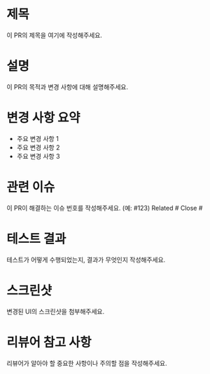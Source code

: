 # 제목
이 PR의 제목을 여기에 작성해주세요.

# 설명
이 PR의 목적과 변경 사항에 대해 설명해주세요.

# 변경 사항 요약
- 주요 변경 사항 1
- 주요 변경 사항 2
- 주요 변경 사항 3

# 관련 이슈
이 PR이 해결하는 이슈 번호를 작성해주세요. (예: #123)
Related # 
Close #

# 테스트 결과
테스트가 어떻게 수행되었는지, 결과가 무엇인지 작성해주세요.

# 스크린샷
변경된 UI의 스크린샷을 첨부해주세요.

# 리뷰어 참고 사항
리뷰어가 알아야 할 중요한 사항이나 주의할 점을 작성해주세요.

